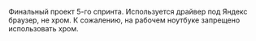 Финальный проект 5-го спринта.
Используется драйвер под Яндекс браузер, не хром.
К сожалению, на рабочем ноутбуке запрещено использовать хром.